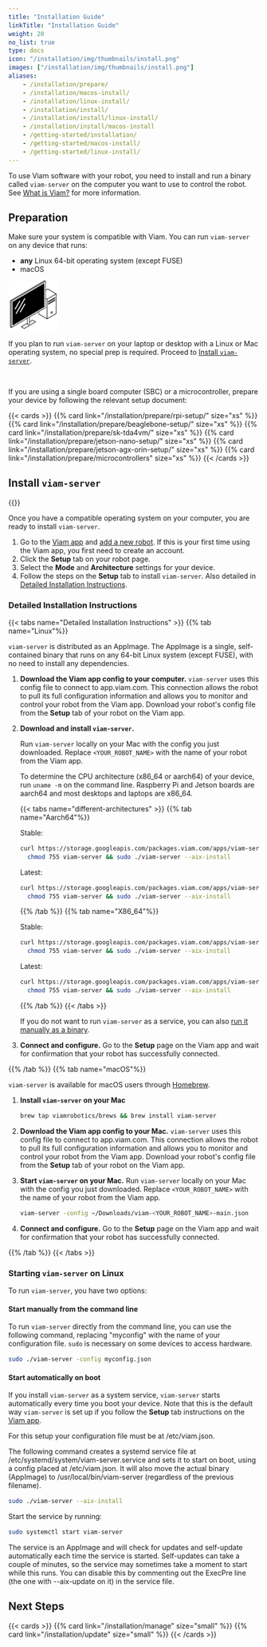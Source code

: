 ```yaml
---
title: "Installation Guide"
linkTitle: "Installation Guide"
weight: 20
no_list: true
type: docs
icon: "/installation/img/thumbnails/install.png"
images: ["/installation/img/thumbnails/install.png"]
aliases:
    - /installation/prepare/
    - /installation/macos-install/
    - /installation/linux-install/
    - /installation/install/
    - /installation/install/linux-install/
    - /installation/install/macos-install
    - /getting-started/installation/
    - /getting-started/macos-install/
    - /getting-started/linux-install/
---
```


To use Viam software with your robot, you need to install and run a binary called `viam-server` on the computer you want to use to control the robot.
See [What is Viam?](/viam/) for more information.

## Preparation

Make sure your system is compatible with Viam.
You can run `viam-server` on any device that runs:

- **any** Linux 64-bit operating system (except FUSE)
- macOS

<div class="container text-left td-max-width-on-larger-screens">
    <div class="row">
        <img src="img/thumbnails/pc.png" style="max-width:100px" alt="Desktop computer">
        <div class="col">
            <p> If you plan to run <code>viam-server</code> on your laptop or desktop with a Linux or Mac operating system, no special prep is required. Proceed to <a href="#install-viam-server">Install <code>viam-server</code></a>. </p>
        </div>
    </div>
</div>

<br>

If you are using a single board computer (SBC) or a microcontroller, prepare your device by following the relevant setup document:

{{< cards >}}
{{% card link="/installation/prepare/rpi-setup/" size="xs" %}}
{{% card link="/installation/prepare/beaglebone-setup/" size="xs" %}}
{{% card link="/installation/prepare/sk-tda4vm/" size="xs" %}}
{{% card link="/installation/prepare/jetson-nano-setup/" size="xs" %}}
{{% card link="/installation/prepare/jetson-agx-orin-setup/" size="xs" %}}
{{% card link="/installation/prepare/microcontrollers" size="xs" %}}
{{< /cards >}}

## Install `viam-server`

{{<youtube embed_url="https://www.youtube-nocookie.com/embed/gmIW9JoWStA">}}

Once you have a compatible operating system on your computer, you are ready to install `viam-server`.

1. Go to the [Viam app](https://app.viam.com) and [add a new robot](/manage/fleet/robots#add-a-new-robot).
   If this is your first time using the Viam app, you first need to create an account.
2. Click the **Setup** tab on your robot page.
3. Select the **Mode** and **Architecture** settings for your device.
4. Follow the steps on the **Setup** tab to install `viam-server`.
   Also detailed in [Detailed Installation Instructions](#detailed-installation-instructions).

### Detailed Installation Instructions

{{< tabs name="Detailed Installation Instructions" >}}
{{% tab name="Linux"%}}

`viam-server` is distributed as an AppImage.
The AppImage is a single, self-contained binary that runs on any 64-bit Linux system (except FUSE), with no need to install any dependencies.

1. **Download the Viam app config to your computer.** `viam-server` uses this config file to connect to app.viam.com.
   This connection allows the robot to pull its full configuration information and allows you to monitor and control your robot from the Viam app.
   Download your robot's config file from the **Setup** tab of your robot on the Viam app. </li>

<!-- The below has to be in HTML because we're using a table inside another table with indentation-->
<ol start="2">
<li> <strong>Download and install <code>viam-server</code>.</strong>

   Run `viam-server` locally on your Mac with the config you just downloaded.
   Replace `<YOUR_ROBOT_NAME>` with the name of your robot from the Viam app.

   To determine the CPU architecture (x86_64 or aarch64) of your device, run `uname -m` on the command line.
   Raspberry Pi and Jetson boards are aarch64 and most desktops and laptops are x86_64.

{{< tabs name="different-architectures" >}}
{{% tab name="Aarch64"%}}

Stable:

```sh {id="terminal-prompt" class="command-line" data-prompt="$"}
curl https://storage.googleapis.com/packages.viam.com/apps/viam-server/viam-server-stable-aarch64.AppImage -o viam-server &&
  chmod 755 viam-server && sudo ./viam-server --aix-install
```

Latest:

```sh {id="terminal-prompt" class="command-line" data-prompt="$"}
curl https://storage.googleapis.com/packages.viam.com/apps/viam-server/viam-server-latest-aarch64.AppImage -o viam-server &&
  chmod 755 viam-server && sudo ./viam-server --aix-install
```

{{% /tab %}}
{{% tab name="X86_64"%}}

Stable:

```sh {id="terminal-prompt" class="command-line" data-prompt="$"}
curl https://storage.googleapis.com/packages.viam.com/apps/viam-server/viam-server-stable-x86_64.AppImage -o viam-server &&
  chmod 755 viam-server && sudo ./viam-server --aix-install
```

Latest:

```sh {id="terminal-prompt" class="command-line" data-prompt="$"}
curl https://storage.googleapis.com/packages.viam.com/apps/viam-server/viam-server-latest-x86_64.AppImage -o viam-server &&
  chmod 755 viam-server && sudo ./viam-server --aix-install
```

{{% /tab %}}
{{< /tabs >}}

If you do not want to run `viam-server` as a service, you can also [run it manually as a binary](#start-manually-from-the-command-line).

</li>
</ol>

3. **Connect and configure.** Go to the **Setup** page on the Viam app and wait for confirmation that your robot has successfully connected.

{{% /tab %}}
{{% tab name="macOS"%}}

`viam-server` is available for macOS users through [Homebrew](https://docs.brew.sh/Installation).

1. **Install `viam-server` on your Mac**

   ```sh {id="terminal-prompt" class="command-line" data-prompt="$"}
   brew tap viamrobotics/brews && brew install viam-server
   ```

2. **Download the Viam app config to your Mac.** `viam-server` uses this config file to connect to app.viam.com.
   This connection allows the robot to pull its full configuration information and allows you to monitor and control your robot from the Viam app.
   Download your robot's config file from the **Setup** tab of your robot on the Viam app.

3. **Start `viam-server` on your Mac.** Run `viam-server` locally on your Mac with the config you just downloaded.
   Replace `<YOUR_ROBOT_NAME>` with the name of your robot from the Viam app.

   ```sh {id="terminal-prompt" class="command-line" data-prompt="$"}
   viam-server -config ~/Downloads/viam-<YOUR_ROBOT_NAME>-main.json
   ```

4. **Connect and configure.** Go to the **Setup** page on the Viam app and wait for confirmation that your robot has successfully connected.

{{% /tab %}}
{{< /tabs >}}

### Starting `viam-server` on Linux

To run `viam-server`, you have two options:

#### Start manually from the command line

To run `viam-server` directly from the command line, you can use the following command, replacing "myconfig" with the name of your configuration file.
`sudo` is necessary on some devices to access hardware.

```sh {id="terminal-prompt" class="command-line" data-prompt="$"}
sudo ./viam-server -config myconfig.json
```

#### Start automatically on boot

If you install `viam-server` as a system service, `viam-server` starts automatically every time you boot your device.
Note that this is the default way `viam-server` is set up if you follow the **Setup** tab instructions on the [Viam app](https://app.viam.com).

For this setup your configuration file must be at <file>/etc/viam.json</file>.

The following command creates a systemd service file at <file>/etc/systemd/system/viam-server.service</file> and sets it to start on boot, using a config placed at <file>/etc/viam.json</file>.
It will also move the actual binary (AppImage) to <file>/usr/local/bin/viam-server</file> (regardless of the previous filename).

```sh {id="terminal-prompt" class="command-line" data-prompt="$"}
sudo ./viam-server --aix-install
```

Start the service by running:

```sh {id="terminal-prompt" class="command-line" data-prompt="$"}
sudo systemctl start viam-server
```

The service is an AppImage and will check for updates and self-update automatically each time the service is started.
Self-updates can take a couple of minutes, so the service may sometimes take a moment to start while this runs.
You can disable this by commenting out the ExecPre line (the one with --aix-update on it) in the service file.

## Next Steps

{{< cards >}}
  {{% card link="/installation/manage" size="small" %}}
  {{% card link="/installation/update" size="small" %}}
{{< /cards >}}
